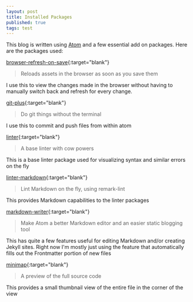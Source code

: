 ```yaml
---
layout: post
title: Installed Packages
published: true
tags: test
---
```


This blog is written using [Atom](https://atom.io) and a few essential
add on packages.  Here are the packages used:

[browser-refresh-on-save](https://atom.io/packages/browser-refresh-on-save){:target="blank"}

>Reloads assets in the browser as soon as you save them

I use this to view the changes made in the browser without having
to manually switch back and refresh for every change.

[git-plus](https://atom.io/packages/git-plus){:target="blank"}

>Do git things without the terminal

I use this to commit and push files from within atom

[linter](https://atom.io/packages/linter){:target="blank"}

>A base linter with cow powers

This is a base linter package used for visualizing syntax and
similar errors on the fly

[linter-markdown](https://atom.io/packages/linter-markdown){:target="blank"}

>Lint Markdown on the fly, using remark-lint

This provides Markdown capabilities to the linter packages

[markdown-writer](https://atom.io/packages/markdown-writer){:target="blank"}

>Make Atom a better Markdown editor and an easier static blogging tool

This has quite a few features useful for editing Markdown and/or creating Jekyll sites.  Right now I'm mostly just using the feature that automatically fills out the Frontmatter portion of new files

[minimap](https://atom.io/packages/minimap){:target="blank"}

>A preview of the full source code

This provides a small thumbnail view of the entire file in the
corner of the view  
